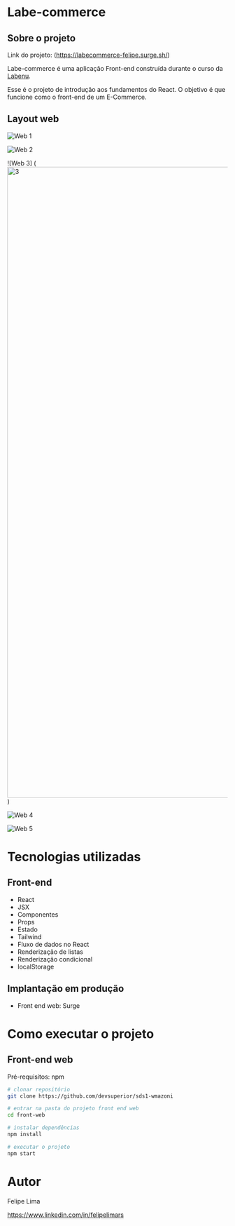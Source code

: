 # Labe-commerce

## Sobre o projeto

Link do projeto: (https://labecommerce-felipe.surge.sh/)

Labe-commerce é uma aplicação Front-end construída durante o curso da [Labenu](https://www.labenu.com.br/ "Site da Labenu").

Esse é o projeto de introdução aos fundamentos do React. O objetivo é que funcione como o front-end de um E-Commerce.


## Layout web
![Web 1](<img width="1439" alt="1" src="https://github.com/felipelimars/projeto-frontendreact/assets/123341151/3655caf8-cae1-4ea0-b131-f25186693426">)


![Web 2](<img width="1439" alt="2" src="https://github.com/felipelimars/projeto-frontendreact/assets/123341151/a21165d0-1358-4672-a1ab-79cac849fb34">)


![Web 3] (<img width="1439" alt="3" src="https://github.com/felipelimars/projeto-frontendreact/assets/123341151/b391ba83-2b70-4a38-a2a4-b0895601cae0">)

![Web 4](<img width="1439" alt="4" src="https://github.com/felipelimars/projeto-frontendreact/assets/123341151/6df34d9f-570d-40fe-ae95-1ede516f6693">)


![Web 5](<img width="1439" alt="5" src="https://github.com/felipelimars/projeto-frontendreact/assets/123341151/cd4aba21-3ee2-43ec-a9e8-5b7efc829116">)


# Tecnologias utilizadas

## Front-end

- React
- JSX
- Componentes
- Props
- Estado
- Tailwind
- Fluxo de dados no React
- Renderização de listas
- Renderização condicional
- localStorage

## Implantação em produção

- Front end web: Surge

# Como executar o projeto

## Front-end web
Pré-requisitos: npm 

```bash / terminal
# clonar repositório
git clone https://github.com/devsuperior/sds1-wmazoni

# entrar na pasta do projeto front end web
cd front-web

# instalar dependências
npm install

# executar o projeto
npm start
```

# Autor

Felipe Lima

https://www.linkedin.com/in/felipelimars

